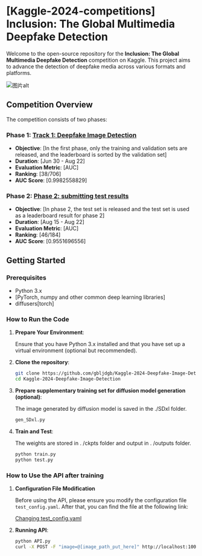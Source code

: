 # [Kaggle-2024-competitions] Inclusion: The Global Multimedia Deepfake Detection

Welcome to the open-source repository for the **Inclusion: The Global Multimedia Deepfake Detection** competition on Kaggle. This project aims to advance the detection of deepfake media across various formats and platforms.

![图片alt](/figures/path_to_save_combined_image.jpg "faces")

## Competition Overview

The competition consists of two phases:

### Phase 1: [Track 1: Deepfake Image Detection](https://www.kaggle.com/competitions/multi-ffdi)
- **Objective**: [In the first phase, only the training and validation sets are released, and the leaderboard is sorted by the validation set]
- **Duration**: [Jun 30 - Aug 22]
- **Evaluation Metric**: [AUC]
- **Ranking**: [38/706]
- **AUC Score**: [0.9982558829]

### Phase 2: [Phase 2: submitting test results](https://www.kaggle.com/competitions/multi-ffdi-phase2)
- **Objective**: [In phase 2, the test set is released and the test set is used as a leaderboard result for phase 2]
- **Duration**: [Aug 15 - Aug 22]
- **Evaluation Metric**: [AUC]
- **Ranking**: [46/184]
- **AUC Score**: [0.9551696556]

## Getting Started

### Prerequisites
- Python 3.x
- [PyTorch, numpy and other common deep learning libraries]
- diffusers[torch]

### How to Run the Code
1. **Prepare Your Environment**:

   Ensure that you have Python 3.x installed and that you have set up a virtual environment (optional but recommended).

3. **Clone the repository**:
   ```bash
   git clone https://github.com/gbljdgb/Kaggle-2024-Deepfake-Image-Detection.git
   cd Kaggle-2024-Deepfake-Image-Detection

4. **Prepare supplementary training set for diffusion model generation (optional)**:

    The image generated by diffusion model is saved in the ./SDxl folder.
   
    ```bash
    gen_SDxl.py

5. **Train and Test**:

   The weights are stored in . /ckpts folder and output in . /outputs folder.
   
   ```bash
   python train.py
   python test.py

### How to Use the API after training
1. **Configuration File Modification**

   Before using the API, please ensure you modify the configuration file `test_config.yaml`. After that, you can find the file at the following link:

   [Changing test_config.yaml](https://github.com/gbljdgb/Kaggle-2024-Deepfake-Image-Detection/blob/main/options/test_config.yaml)

2. **Running API**:
   ```bash
   python API.py
   curl -X POST -F "image=@[image_path_put_here]" http://localhost:10086/predict
